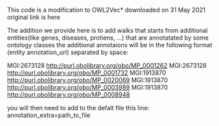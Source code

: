 This code is a modification to OWL2Vec* downloaded on 31 May 2021
original link is here

The addition we provide here is to add walks that starts from additional entities(like genes, diseases, protiens, ...) that are annotatated by some ontology classes
the additional annotaions will be in the following format (entity annotation_url) separated by space:

MGI:2673128 http://purl.obolibrary.org/obo/MP_0001262
MGI:2673128 http://purl.obolibrary.org/obo/MP_0001732
MGI:1913870 http://purl.obolibrary.org/obo/MP_0020069
MGI:1913870 http://purl.obolibrary.org/obo/MP_0003989
MGI:1913870 http://purl.obolibrary.org/obo/MP_0008948



you will then need to add to the defalt file this line:
annotation_extra=path_to_file
